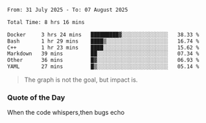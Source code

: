 <!--START_SECTION:waka-->

```txt
From: 31 July 2025 - To: 07 August 2025

Total Time: 8 hrs 16 mins

Docker     3 hrs 24 mins   █████████▓░░░░░░░░░░░░░░░   38.33 %
Bash       1 hr 29 mins    ████▒░░░░░░░░░░░░░░░░░░░░   16.74 %
C++        1 hr 23 mins    ████░░░░░░░░░░░░░░░░░░░░░   15.62 %
Markdown   39 mins         ██░░░░░░░░░░░░░░░░░░░░░░░   07.34 %
Other      36 mins         █▓░░░░░░░░░░░░░░░░░░░░░░░   06.93 %
YAML       27 mins         █▒░░░░░░░░░░░░░░░░░░░░░░░   05.14 %
```

<!--END_SECTION:waka--> 
> The graph is not the goal, but impact is.

### Quote of the Day
When the code whispers,then bugs echo
